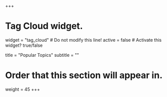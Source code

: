+++
# Tag Cloud widget.
widget = "tag_cloud"  # Do not modify this line!
active = false  # Activate this widget? true/false

title = "Popular Topics"
subtitle = ""

# Order that this section will appear in.
weight = 45
+++
